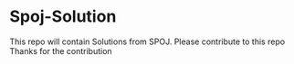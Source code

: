 # Spoj-Solution
This repo will contain Solutions from SPOJ. Please contribute to this repo Thanks for the contribution

